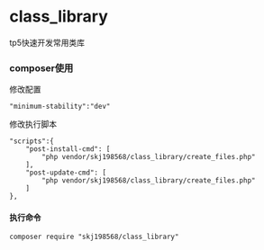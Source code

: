 # class_library
tp5快速开发常用类库
### composer使用
修改配置
```
"minimum-stability":"dev"
```
修改执行脚本
```
"scripts":{
    "post-install-cmd": [
        "php vendor/skj198568/class_library/create_files.php"
    ],
    "post-update-cmd": [
        "php vendor/skj198568/class_library/create_files.php"
    ]
},
```
#### 执行命令
```
composer require "skj198568/class_library"
```